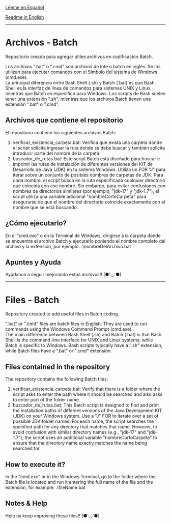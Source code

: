 [Léeme en Español](#archivos---batch)

[Readme in English](#files---batch)

---
# Archivos - Batch
Repositorio creado para agregar útiles archivos en codificación Batch.

Los archivos ".bat" o ".cmd" son archivos de lote o batch en inglés. Se los utilizan para ejecutar comandos con el Símbolo del sistema de Windows (cmd.exe).  
La principal diferencia entre Bash Shell (.sh) y Batch (.bat) es que Bash Shell es la interfaz de línea de comandos para sistemas UNIX y Linux, mientras que Batch es específico para Windows. Los scripts de Bash suelen tener una extensión ".sh", mientras que los archivos Batch tienen una extensión ".bat" o ".cmd".

## Archivos que contiene el repositorio
El repositorio contiene los siguientes archivos Batch:
1) verificar_existencia_carpeta.bat: Verifica que exista una carpeta donde el script solicita ingresar la ruta donde se debe buscar y también solicita introducir parte del nombre de la carpeta.
2) buscador_de_rutas.bat: Este script Batch está diseñado para buscar e imprimir las rutas de instalación de diferentes versiones del KIT de Desarrollo de Java (JDK) en tu sistema Windows. Utiliza un FOR "J" para iterar sobre un conjunto de posibles nombres de carpetas de JDK. Para cada nombre, el script busca en la ruta especificada cualquier directorio que coincida con ese nombre. Sin embargo, para evitar confusiones con nombres de directorios similares (por ejemplo, "jdk-17" y "jdk-1.7"), el script utiliza una variable adicional "nombreCortoCarpeta" para asegurarse de que el nombre del directorio coincide exactamente con el nombre que se está buscando.

## ¿Cómo ejecutarlo?
En el "cmd.exe" o en la Terminal de Windows, dirigirse a la carpeta donde se encuentre el archivo Batch y ejecutarlo poniendo el nombre completo del archivo y la extensión, por ejemplo: .\nombreDelArchivo.bat

## Apuntes y Ayuda
Ayúdanos a seguir mejorando estos archivos!! (●'◡'●)

---

# Files - Batch
Repository created to add useful files in Batch coding.

".bat" or ".cmd" files are batch files in English. They are used to run commands using the Windows Command Prompt (cmd.exe).    
The main difference between Bash Shell (.sh) and Batch (.bat) is that Bash Shell is the command-line interface for UNIX and Linux systems, while Batch is specific to Windows. Bash scripts typically have a ".sh" extension, while Batch files have a ".bat" or ".cmd" extension.

## Files contained in the repository
The repository contains the following Batch files:
1) verificar_existencia_carpeta.bat: Verify that there is a folder where the script asks to enter the path where it should be searched and also asks to enter part of the folder name.
2) buscador_de_rutas.bat: This Batch script is designed to find and print the installation paths of different versions of the Java Development KIT (JDK) on your Windows system. Use a "J" FOR to iterate over a set of possible JDK folder names. For each name, the script searches the specified path for any directory that matches that name. However, to avoid confusion with similar directory names (e.g., "jdk-17" and "jdk-1.7"), the script uses an additional variable "nombreCortoCarpeta" to ensure that the directory name exactly matches the name being searched for.

## How to execute it?
In the "cmd.exe" or in the Windows Terminal, go to the folder where the Batch file is located and run it entering the full name of the file and the extension, for example: .\fileName.bat

## Notes & Help
Help us keep improving these files!! (●'◡'●)
